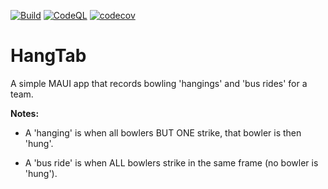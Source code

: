 [![Build](https://github.com/jdubar/HangTab/actions/workflows/build.yml/badge.svg?branch=main)](https://github.com/jdubar/HangTab/actions/workflows/build.yml)
[![CodeQL](https://github.com/jdubar/HangTab/actions/workflows/github-code-scanning/codeql/badge.svg)](https://github.com/jdubar/HangTab/actions/workflows/github-code-scanning/codeql)
[![codecov](https://codecov.io/github/jdubar/HangTab/graph/badge.svg?token=EM7WH3C3B4)](https://codecov.io/github/jdubar/HangTab)

# HangTab

A simple MAUI app that records bowling 'hangings' and 'bus rides' for a team.


**Notes:**
- A 'hanging' is when all bowlers BUT ONE strike, that bowler is then 'hung'.

- A 'bus ride' is when ALL bowlers strike in the same frame (no bowler is 'hung').
